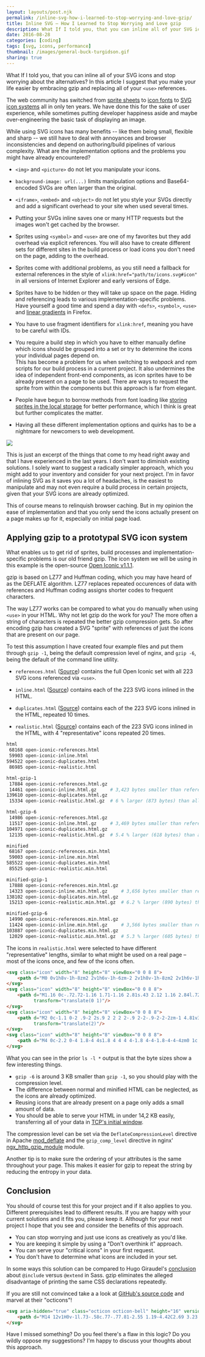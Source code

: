 ```yaml
---
layout: layouts/post.njk
permalink: /inline-svg-how-i-learned-to-stop-worrying-and-love-gzip/
title: Inline SVG – How I Learned to Stop Worrying and Love gzip
description: What If I told you, that you can inline all of your SVG icons and stop worrying about the alternatives? In this article I suggest that you make your life easier by embracing gzip and replacing all of your &lt;use&gt; references.
date: 2016-08-28
categories: [coding]
tags: [svg, icons, performance]
thumbnail: /images/general-buck-turgidson.gif
sharing: true
---
```


What If I told you, that you can inline all of your SVG icons and stop worrying about the alternatives? In this article I suggest that you make your life easier by embracing gzip and replacing all of your `<use>` references.

The web community has switched from [sprite sheets](http://alistapart.com/article/sprites) to [icon fonts](https://24ways.org/2011/displaying-icons-with-fonts-and-data-attributes) to [SVG icon systems](https://24ways.org/2014/an-overview-of-svg-sprite-creation-techniques/) all in only ten years. We have done this for the sake of user experience, while sometimes putting developer happiness aside and maybe over-engineering the basic task of displaying an image.

While using SVG icons has many benefits -- like them being small, flexible and sharp -- we still have to deal with annoyances and browser inconsistencies and depend on authoring/build pipelines of various complexity. What are the implementation options and the problems you might have already encountered?

* `<img>` and `<picture>` do not let you manipulate your icons.

* `background-image: url(...)` limits manipulation options and Base64-encoded SVGs are often larger than the original.

* `<iframe>`, `<embed>` and `<object>` do not let you style your SVGs directly and add a significant overhead to your site when used several times.

* Putting your SVGs inline saves one or many HTTP requests but the images won't get cached by the browser.

* Sprites using `<symbol>` and `<use>` are one of my favorites but they add overhead via explicit references. You will also have to create different sets for different sites in the build process or load icons you don't need on the page, adding to the overhead.

* Sprites come with additional problems, as you still need a fallback for external references in the style of `xlink:href="path/to/icons.svg#icon"` in all versions of Internet Explorer and early versions of Edge.

* Sprites have to be hidden or they will take up space on the page. Hiding and referencing leads to various implementation-specific problems. Have yourself a good time and spend a day with `<defs>`, `<symbol>`, `<use>` and [linear gradients](https://bugzilla.mozilla.org/show_bug.cgi?id=353575) in Firefox.

* You have to use fragment identifiers for `xlink:href`, meaning you have to be careful with IDs.

* You require a build step in which you have to either manually define which icons should be grouped into a set or try to determine the icons your individual pages depend on.<br>
This has become a problem for us when switching to _webpack_ and npm scripts for our build process in a current project. It also undermines the idea of independent front-end components, as icon sprites have to be already present on a page to be used. There are ways to request the sprite from within the components but this approach is far from elegant.

* People have begun to borrow methods from font loading like [storing sprites in the local storage](http://osvaldas.info/caching-svg-sprite-in-localstorage) for better performance, which I think is great but further complicates the matter.

* Having all these different implementation options and quirks has to be a nightmare for newcomers to web development.

![](/images/general-buck-turgidson.gif)

This is just an excerpt of the things that come to my head right away and that I have experienced in the last years. I don't want to diminish existing solutions. I solely want to suggest a radically simpler approach, which you might add to your inventory and consider for your next project. I'm in favor of inlining SVG as it saves you a lot of headaches, is the easiest to manipulate and may not even require a build process in certain projects, given that your SVG icons are already optimized.

This of course means to relinquish browser caching. But in my opinion the ease of implementation and that you only send the icons actually present on a page makes up for it, especially on initial page load.



## Applying gzip to a prototypal SVG icon system

What enables us to get rid of sprites, build processes and implementation-specific problems is our old friend gzip. The icon system we will be using in this example is the open-source [Open Iconic v1.1.1](http://useiconic.com/open).

gzip is based on LZ77 and Huffman coding, which you may have heard of as the DEFLATE algorithm. LZ77 replaces repeated occurences of data with references and Huffman coding assigns shorter codes to frequent characters.

The way LZ77 works can be compared to what you do manually when using `<use>` in your HTML. Why not let gzip do the work for you? The more often a string of characters is repeated the better gzip compression gets. So after encoding gzip has created a SVG "sprite" with references of just the icons that are present on our page.

To test this assumption I have created four example files and put them through `gzip -1`, being the default compression level of nginx, and `gzip -6`, being the default of the command line utility.

* `references.html` ([Source](https://github.com/Lorti/open-icon-gzip-examples/blob/master/html/open-iconic-references.html)) contains the full Open Iconic set with all 223 SVG icons referenced via `<use>`.

* `inline.html` ([Source](https://github.com/Lorti/open-icon-gzip-examples/blob/master/html/open-iconic-inline.html)) contains each of the 223 SVG icons inlined in the HTML.

* `duplicates.html` ([Source](https://github.com/Lorti/open-icon-gzip-examples/blob/master/html/open-iconic-duplicates.html)) contains each of the 223 SVG icons inlined in the HTML, repeated 10 times.

* `realistic.html` ([Source](https://github.com/Lorti/open-icon-gzip-examples/blob/master/html/open-iconic-some-duplicates.html)) contains each of the 223 SVG icons inlined in the HTML, with 4 "representative" icons repeated 20 times.

~~~ bash
html
 68168 open-iconic-references.html
 59903 open-iconic-inline.html
594522 open-iconic-duplicates.html
 86985 open-iconic-realistic.html

html-gzip-1
 17884 open-iconic-references.html.gz
 14461 open-iconic-inline.html.gz     # 3,423 bytes smaller than referenced icons
139610 open-iconic-duplicates.html.gz
 15334 open-iconic-realistic.html.gz  # 6 % larger (873 bytes) than all inlined icons

html-gzip-6
 14986 open-iconic-references.html.gz
 11517 open-iconic-inline.html.gz     # 3,469 bytes smaller than referenced icons
104971 open-iconic-duplicates.html.gz
 12135 open-iconic-realistic.html.gz  # 5.4 % larger (618 bytes) than all inlined icons

minified
 68167 open-iconic-references.min.html
 59003 open-iconic-inline.min.html
585522 open-iconic-duplicates.min.html
 85525 open-iconic-realistic.min.html

minified-gzip-1
 17888 open-iconic-references.min.html.gz
 14323 open-iconic-inline.min.html.gz     # 3,656 bytes smaller than referenced icons
138102 open-iconic-duplicates.min.html.gz
 15213 open-iconic-realistic.min.html.gz  # 6.2 % larger (890 bytes) than all inlined icons

minified-gzip-6
 14990 open-iconic-references.min.html.gz
 11424 open-iconic-inline.min.html.gz     # 3,566 bytes smaller than referenced icons
103887 open-iconic-duplicates.min.html.gz
 12029 open-iconic-realistic.min.html.gz  # 5.3 % larger (605 bytes) than all inlined icons
~~~

The icons in `realistic.html` were selected to have different "representative" lengths, similar to what might be used on a real page – most of the icons once, and few of the icons often.

~~~ html
<svg class="icon" width="8" height="8" viewBox="0 0 8 8">
    <path d="M0 0v1h8v-1h-8zm2 2v1h6v-1h-6zm-2 2v1h8v-1h-8zm2 2v1h6v-1h-6z"/>
</svg>
<svg class="icon" width="8" height="8" viewBox="0 0 8 8">
    <path d="M1.16 0c-.72.72-1.16 1.71-1.16 2.81s.43 2.12 1.16 2.84l.72-.72c-.54-.54-.88-1.29-.88-2.13 0-.83.33-1.55.88-2.09l-.72-.72zm5.69 0l-.72.72c.54.54.88 1.26.88 2.09 0 .83-.33 1.58-.88 2.13l.72.72c.72-.72 1.16-1.74 1.16-2.84 0-1.1-.43-2.09-1.16-2.81zm-4.25 1.41c-.36.36-.59.86-.59 1.41 0 .55.23 1.08.59 1.44l.69-.72c-.18-.18-.28-.44-.28-.72 0-.28.1-.5.28-.69l-.69-.72zm2.81 0l-.69.72c.18.18.28.41.28.69 0 .28-.1.54-.28.72l.69.72c.36-.36.59-.89.59-1.44 0-.55-.23-1.05-.59-1.41z"
          transform="translate(0 1)"/>
</svg>
<svg class="icon" width="8" height="8" viewBox="0 0 8 8">
    <path d="M2 0c-1.1 0-2 .9-2 2s.9 2 2 2 2-.9 2-2-.9-2-2-2zm-1 4.81v3.19l1-1 1 1v-3.19c-.31.11-.65.19-1 .19s-.69-.08-1-.19z"
          transform="translate(2)"/>
</svg>
<svg class="icon" width="8" height="8" viewBox="0 0 8 8">
    <path d="M4 0c-2.2 0-4 1.8-4 4s1.8 4 4 4 4-1.8 4-4-1.8-4-4-4zm0 1c.66 0 1.26.21 1.75.56l-4.19 4.19c-.35-.49-.56-1.09-.56-1.75 0-1.66 1.34-3 3-3zm2.44 1.25c.35.49.56 1.09.56 1.75 0 1.66-1.34 3-3 3-.66 0-1.26-.21-1.75-.56l4.19-4.19z"/>
</svg>
~~~

What you can see in the prior `ls -l *` output is that the byte sizes show a few interesting things.

* `gzip -6` is around 3 KB smaller than `gzip -1`, so you should play with the compression level.
* The difference between normal and minified HTML can be neglected, as the icons are already optimized.
* Reusing icons that are already present on a page only adds a small amount of data.
* You should be able to serve your HTML in under 14,2 KB easily, transferring all of your data in [TCP's initial window](https://tools.ietf.org/html/rfc6928).

The compression level can be set via the `DeflateCompressionLevel` directive in Apache [mod_deflate](http://httpd.apache.org/docs/current/mod/mod_deflate.html) and the `gzip_comp_level` directive in nginx' [ngx_http_gzip_module](http://nginx.org/en/docs/http/ngx_http_gzip_module.html) module.

Another tip is to make sure the ordering of your attributes is the same throughout your page. This makes it easier for gzip to repeat the string by reducing the entropy in your data.



## Conclusion

You should of course test this for your project and if it also applies to you. Different prerequisites lead to different results. If you are happy with your current solutions and it fits you, please keep it. Although for your next project I hope that you see and consider the benefits of this approach.

* You can stop worrying and just use icons as creatively as you'd like.
* You are keeping it simple by using a "Don't overthink it" approach.
* You can serve your "critical icons" in your first request.
* You don't have to determine what icons are included in your set.

In some ways this solution can be compared to Hugo Giraudel's [conclusion](https://www.sitepoint.com/avoid-sass-extend/) about `@include` versus `@extend` in Sass. gzip eliminates the alleged disadvantage of printing the same CSS declarations repeatedly.

If you are still not convinced take a a look at [GitHub's source code](view-source:https://github.com/) and marvel at their "octicons"!

~~~ html
<svg aria-hidden="true" class="octicon octicon-bell" height="16" version="1.1" viewBox="0 0 14 16" width="14">
    <path d="M14 12v1H0v-1l.73-.58c.77-.77.81-2.55 1.19-4.42C2.69 3.23 6 2 6 2c0-.55.45-1 1-1s1 .45 1 1c0 0 3.39 1.23 4.16 5 .38 1.88.42 3.66 1.19 4.42l.66.58H14zm-7 4c1.11 0 2-.89 2-2H5c0 1.11.89 2 2 2z"></path>
</svg>
~~~

Have I missed something? Do you feel there's a flaw in this logic? Do you wildly oppose my suggestions? I'm happy to discuss your thoughts about this approach.
